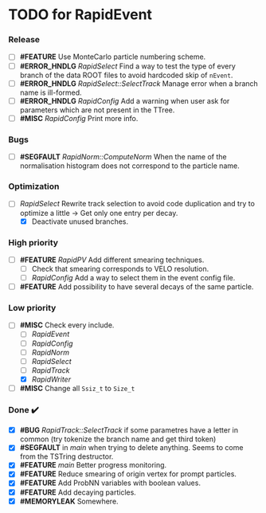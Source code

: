 # TODO for RapidEvent

### Release
- [ ] **#FEATURE** Use MonteCarlo particle numbering scheme.
- [ ] **#ERROR_HNDLG** _RapidSelect_ Find a way to test the type of every
branch of the data ROOT files to avoid hardcoded skip of `nEvent`.
- [ ] **#ERROR_HNDLG** _RapidSelect::SelectTrack_ Manage error when a branch
name is ill-formed.
- [ ] **#ERROR_HNDLG** _RapidConfig_ Add a warning when user ask for parameters
which are not present in the TTree.
- [ ] **#MISC** _RapidConfig_ Print more info.

### Bugs
- [ ] **#SEGFAULT** _RapidNorm::ComputeNorm_ When the name of the normalisation
histogram does not correspond to the particle name.

### Optimization
- [ ] _RapidSelect_ Rewrite track selection to avoid code duplication and
try to optimize a little -> Get only one entry per decay.
    - [x] Deactivate unused branches.

### High priority
- [ ] **#FEATURE** _RapidPV_ Add different smearing techniques.
    - [ ] Check that smearing corresponds to VELO resolution.
    - [ ] _RapidConfig_ Add a way to select them in the event config file.
- [ ] **#FEATURE** Add possibility to have several decays of the same particle.

### Low priority

- [ ] **#MISC** Check every include.
    - [ ] _RapidEvent_
    - [ ] _RapidConfig_
    - [ ] _RapidNorm_
    - [ ] _RapidSelect_
    - [ ] _RapidTrack_
    - [x] _RapidWriter_
- [ ] **#MISC** Change all `Ssiz_t` to `Size_t`

### Done :heavy_check_mark:

- [x] **#BUG** _RapidTrack::SelectTrack_ if some parametres have a letter in
common (try tokenize the branch name and get third token)
- [x] **#SEGFAULT** in _main_ when trying to delete anything. Seems to come
from the TSTring destructor.
- [x] **#FEATURE** _main_ Better progress monitoring.
- [x] **#FEATURE** Reduce smearing of origin vertex for prompt particles.
- [x] **#FEATURE** Add ProbNN variables with boolean values.
- [x] **#FEATURE** Add decaying particles.
- [x] **#MEMORYLEAK** Somewhere.

